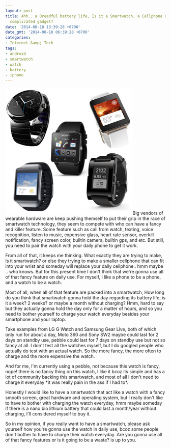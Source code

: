 ```yaml
---
layout: post
title: Ahh.. a Dreadful battery life, Is it a Smartwatch, a Cellphone or just another
  complicated gadget?
date: '2014-08-18 13:39:28 +0700'
date_gmt: '2014-08-18 06:39:28 +0700'
categories:
- Internet &amp; Tech
tags:
- android
- smartwatch
- watch
- battery
- iphone
---
```

[![smartwatch](/images/smartwatch.jpg)](/images/smartwatch.jpg)Big vendors of wearable hardware are keep pushing themself to put their grip in the race of smartwatch technology, they seem to compete with who can have a fancy and killer feature. Some feature such as call from watch, texting, voice recognition, listen to music, expensive glass, heart rate sensor, overkill notification, fancy screen color, builtin camera, builtin gps, and etc. But still, you need to pair the watch with your daily phone to get it work.

From all of that, it keeps me thinking. What exactly they are trying to make, Is it smartwatch? or else they trying to make a smaller cellphone that can fit into your wrist and someday will replace your daily cellphone.. hmm maybe .. who knows. But for this present time I don't think that we're gonna use all of that fancy feature on daily use. For myself, I like a phone to be a phone, and a watch to be a watch.

Most of all, when all of that feature are packed into a smartwatch, How long do you think that smartwatch gonna hold the day regarding its battery life, is it a week? 2 weeks? or maybe a month without charging? Hmm, hard to say but they actually gonna hold the day only for a matter of hours, and so you need to bother yourself to charge your watch everyday besides your smartphone and your laptop.

Take examples from LG G Watch and Samsung Gear Live, both of which only run for about a day, Moto 360 and Sony SW2 maybe could last for 2 days on standby use, pebble could last for 7 days on standby use but not so fancy at all. I don't test all the watches myself, but I do googled people who actually do test with an actual watch. So the more fancy, the more often to charge and the more expensive the watch.

And for me, I'm currently using a pebble, not because this watch is fancy, nope! there is no fancy thing on this watch, I like it bcoz its simple and has a lot of community backing this smartwatch, and most of all I don't need to charge it everyday \*it was really pain in the ass if I had to\*.

Honestly I would like to have a smartwatch that act like a watch with a fancy smooth screen, great hardware and operating system, but I really don't like to have to bother with charging the watch everyday, hmm maybe someday if there is a nano bio lithium battery that could last a month/year without charging, I'll considered myself to buy it.

So in my opinion, if you really want to have a smartwatch, please ask yourself how you're gonna use the watch in daily use, bcoz some people don't bother to have to charge their watch everyday. Are you gonna use all of that fancy features or is it going to be a waste? is up to you.